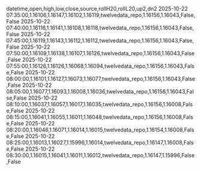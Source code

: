 datetime,open,high,low,close,source,rollH20,rollL20,up2,dn2
2025-10-22 07:35:00,1.16106,1.16147,1.16102,1.16119,twelvedata_repo,1.16156,1.16043,False,False
2025-10-22 07:40:00,1.16116,1.16141,1.16108,1.16118,twelvedata_repo,1.16156,1.16043,False,False
2025-10-22 07:45:00,1.16119,1.16143,1.16112,1.16112,twelvedata_repo,1.16156,1.16043,False,False
2025-10-22 07:50:00,1.16109,1.16138,1.16107,1.16126,twelvedata_repo,1.16156,1.16043,False,False
2025-10-22 07:55:00,1.16126,1.16126,1.16068,1.16094,twelvedata_repo,1.16156,1.16043,False,False
2025-10-22 08:00:00,1.16101,1.16127,1.16073,1.16077,twelvedata_repo,1.16156,1.16043,False,False
2025-10-22 08:05:00,1.16077,1.16093,1.16008,1.16036,twelvedata_repo,1.16156,1.16043,False,False
2025-10-22 08:10:00,1.16037,1.16057,1.16017,1.16035,twelvedata_repo,1.16156,1.16008,False,False
2025-10-22 08:15:00,1.16041,1.16055,1.16011,1.16048,twelvedata_repo,1.16156,1.16008,False,False
2025-10-22 08:20:00,1.16046,1.16071,1.16014,1.16015,twelvedata_repo,1.16154,1.16008,False,False
2025-10-22 08:25:00,1.16013,1.16027,1.15996,1.16014,twelvedata_repo,1.16147,1.16008,False,False
2025-10-22 08:30:00,1.16015,1.16041,1.16011,1.16012,twelvedata_repo,1.16147,1.15996,False,False
